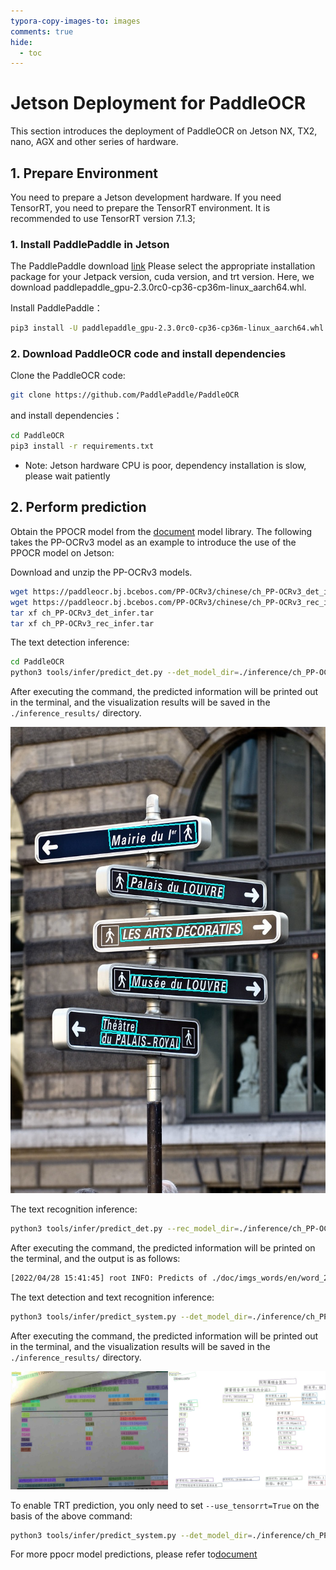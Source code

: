 ```yaml
---
typora-copy-images-to: images
comments: true
hide:
  - toc
---
```


# Jetson Deployment for PaddleOCR

This section introduces the deployment of PaddleOCR on Jetson NX, TX2, nano, AGX and other series of hardware.

## 1. Prepare Environment

You need to prepare a Jetson development hardware. If you need TensorRT, you need to prepare the TensorRT environment. It is recommended to use TensorRT version 7.1.3;

### 1. Install PaddlePaddle in Jetson

The PaddlePaddle download [link](https://www.paddlepaddle.org.cn/inference/user_guides/download_lib.html#python)
Please select the appropriate installation package for your Jetpack version, cuda version, and trt version. Here, we download paddlepaddle_gpu-2.3.0rc0-cp36-cp36m-linux_aarch64.whl.

Install PaddlePaddle：

```bash linenums="1"
pip3 install -U paddlepaddle_gpu-2.3.0rc0-cp36-cp36m-linux_aarch64.whl
```

### 2. Download PaddleOCR code and install dependencies

Clone the PaddleOCR code:

```bash linenums="1"
git clone https://github.com/PaddlePaddle/PaddleOCR
```

and install dependencies：

```bash linenums="1"
cd PaddleOCR
pip3 install -r requirements.txt
```

- Note: Jetson hardware CPU is poor, dependency installation is slow, please wait patiently

## 2. Perform prediction

Obtain the PPOCR model from the [document](../model_list.en.md) model library. The following takes the PP-OCRv3 model as an example to introduce the use of the PPOCR model on Jetson:

Download and unzip the PP-OCRv3 models.

```bash linenums="1"
wget https://paddleocr.bj.bcebos.com/PP-OCRv3/chinese/ch_PP-OCRv3_det_infer.tar
wget https://paddleocr.bj.bcebos.com/PP-OCRv3/chinese/ch_PP-OCRv3_rec_infer.tar
tar xf ch_PP-OCRv3_det_infer.tar
tar xf ch_PP-OCRv3_rec_infer.tar
```

The text detection inference:

```bash linenums="1"
cd PaddleOCR
python3 tools/infer/predict_det.py --det_model_dir=./inference/ch_PP-OCRv2_det_infer/  --image_dir=./doc/imgs/french_0.jpg  --use_gpu=True
```

After executing the command, the predicted information will be printed out in the terminal, and the visualization results will be saved in the `./inference_results/` directory.

![](./images/det_res_french_0.jpg)

The text recognition inference:

```bash linenums="1"
python3 tools/infer/predict_det.py --rec_model_dir=./inference/ch_PP-OCRv2_rec_infer/  --image_dir=./doc/imgs_words/en/word_2.png  --use_gpu=True --rec_image_shape="3,48,320"
```

After executing the command, the predicted information will be printed on the terminal, and the output is as follows:

```bash linenums="1"
[2022/04/28 15:41:45] root INFO: Predicts of ./doc/imgs_words/en/word_2.png:('yourself', 0.98084533)
```

The text  detection and text recognition inference:

```bash linenums="1"
python3 tools/infer/predict_system.py --det_model_dir=./inference/ch_PP-OCRv2_det_infer/ --rec_model_dir=./inference/ch_PP-OCRv2_rec_infer/ --image_dir=./doc/imgs/00057937.jpg --use_gpu=True --rec_image_shape="3,48,320"
```

After executing the command, the predicted information will be printed out in the terminal, and the visualization results will be saved in the `./inference_results/` directory.

![](./images/00057937.jpg)

To enable TRT prediction, you only need to set `--use_tensorrt=True` on the basis of the above command:

```bash linenums="1"
python3 tools/infer/predict_system.py --det_model_dir=./inference/ch_PP-OCRv2_det_infer/ --rec_model_dir=./inference/ch_PP-OCRv2_rec_infer/ --image_dir=./doc/imgs/  --rec_image_shape="3,48,320" --use_gpu=True --use_tensorrt=True
```

For more ppocr model predictions, please refer to[document](../model_list.en.md)
